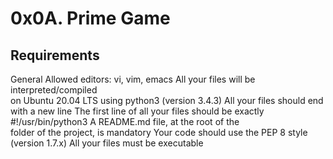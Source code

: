 # 0x0A. Prime Game


## Requirements
General
Allowed editors: vi, vim, emacs
All your files will be interpreted/compiled  
on Ubuntu 20.04 LTS using python3 (version 3.4.3)
All your files should end with a new line
The first line of all your files should be exactly #!/usr/bin/python3
A README.md file, at the root of the  
folder of the project, is mandatory
Your code should use the PEP 8 style (version 1.7.x)
All your files must be executable
